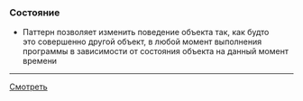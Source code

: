 ### Состояние

- Паттерн позволяет изменить поведение объекта так, как будто  
  это совершенно другой объект, в любой момент выполнения программы
  в зависимости от состояния объекта на данный момент времени

---

[Смотреть](state.go)
